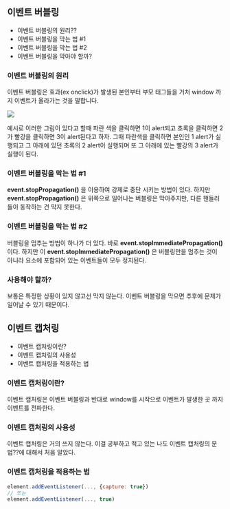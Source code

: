 ## 이벤트 버블링 
- 이벤트 버블링의 원리??
- 이벤트 버블링을 막는 법 #1
- 이벤트 버블링을 막는 법 #2
- 이벤트 버블링을 막아야 할까?

### 이벤트 버블링의 원리
이벤트 버블링은 효과(ex onclick)가 발생된 본인부터 부모 태그들을 거처 window 까지 이벤트가 올라가는 것을 말합니다. 

![](https://velog.velcdn.com/images/ethen1264/post/6311f77c-5720-4e6b-9840-fbfdc3e284ad/image.png)

예시로 이러한 그림이 있다고 할때 파란 색을 클릭하면 1이 alert되고 초록을 클릭하면 2가 빨강을 클릭하면 3이 alert된다고 하자. 그때 파란색을 클릭하면 본인인 1 alert가 실행되고 그 아래에 있던 초록의 2 alert이 실행되며 또 그 아래에 있는 빨강의 3 alert가 실행이 된다.

### 이벤트 버블링을 막는 법 #1
**event.stopPropagation()** 을 이용하여 강제로 중단 시키는 방법이 있다. 하지만 **event.stopPropagation()** 은 위쪽으로 일어나는 버블링은 막아주지만, 다른 핸들러들이 동작하는 건 막지 못한다.

### 이벤트 버블링을 막는 법 #2
버블링을 멈추는 방법이 하나가 더 있다. 바로 **event.stopImmediatePropagation()** 이다. 하지만 이 **event.stopImmediatePropagation()** 은 버블링만을 멈추는 것이 아니라 요소에 포함되어 있는 이벤트들이 모두 정지된다.

### 사용해야 할까?
보통은 특정한 상황이 있지 않고선 막지 않는다. 이벤트 버블링을 막으면 추후에 문제가 일어날 수 있기 때문이다.

## 이벤트 캡처링 
- 이벤트 캡처링이란?
- 이벤트 캡처링의 사용성
- 이벤트 캡처링을 적용하는 법

### 이벤트 캡처링이란?
이벤트 캡처링은 이벤트 버블링과 반대로 window를 시작으로 이벤트가 발생한 곳 까지 이벤트를 전파한다.

### 이벤트 캡처링의 사용성 
이벤트 캡처링은 거의 쓰지 않는다. 이걸 공부하고 적고 있는 나도 이벤트 캡처링의 문법??에 대해서 처음 알았다.

### 이벤트 캡처링을 적용하는 법

```js
element.addEventListener(..., {capture: true})
// 또는
element.addEventListener(..., true)
```